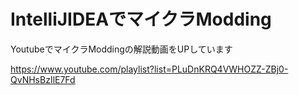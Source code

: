 # IntelliJIDEAでマイクラModding
YoutubeでマイクラModdingの解説動画をUPしています

https://www.youtube.com/playlist?list=PLuDnKRQ4VWHOZZ-ZBj0-QvNHsBzIlE7Fd
